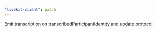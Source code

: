 ```yaml
---
"livekit-client": patch
---
```


Emit transcription on transcribedParticipantIdentity and update protocol
